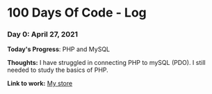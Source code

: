 # 100 Days Of Code - Log

### Day 0: April 27, 2021

**Today's Progress**: PHP and MySQL

**Thoughts:** I have struggled in connecting PHP to mySQL (PDO). I still needed to study the basics of PHP.

**Link to work:** [My store](https://rosellinda.github.io/mystore/)
